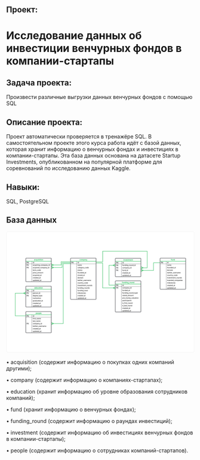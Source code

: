 ## Проект: 
# Исследование данных об инвестиции венчурных фондов в компании-стартапы
## Задача проекта:
Произвести различные выгрузки данных венчурных фондов с помощью SQL
## Описание проекта:
Проект автоматически проверяется в тренажёре SQL. В самостоятельном проекте этого курса работа идёт с базой данных, которая хранит информацию о венчурных фондах и инвестициях в компании-стартапы. Эта база данных основана на датасете Startup Investments, опубликованном на популярной платформе для соревнований по исследованию данных Kaggle.
## Навыки: 
SQL, PostgreSQL

## База данных
![-]( https://github.com/MikhailMakhnev/data_analytics/blob/main/06.%20Project%20-%20Research%20investments%20in%20start-up%20companies/06.%20Project%20-%20scheme.png)

  •	acquisition (cодержит информацию о покупках одних компаний другими);

  •	company (cодержит информацию о компаниях-стартапах);

  •	education (хранит информацию об уровне образования сотрудников компаний);

  •	fund (хранит информацию о венчурных фондах);

  •	funding_round (содержит информацию о раундах инвестиций);

  •	investment (cодержит информацию об инвестициях венчурных фондов в компании-стартапы);

  •	people (cодержит информацию о сотрудниках компаний-стартапов).
